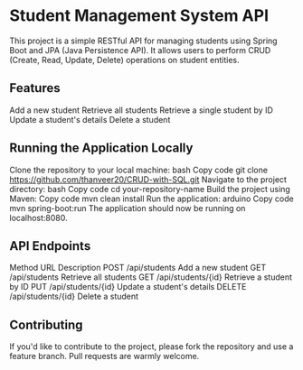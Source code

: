 # Student Management System API

This project is a simple RESTful API for managing students using Spring Boot and JPA (Java Persistence API). It allows users to perform CRUD (Create, Read, Update, Delete) operations on student entities.

## Features
Add a new student
Retrieve all students
Retrieve a single student by ID
Update a student's details
Delete a student

## Running the Application Locally
Clone the repository to your local machine:
bash
Copy code
git clone https://github.com/thanveer20/CRUD-with-SQL.git
Navigate to the project directory:
bash
Copy code
cd your-repository-name
Build the project using Maven:
Copy code
mvn clean install
Run the application:
arduino
Copy code
mvn spring-boot:run
The application should now be running on localhost:8080.

## API Endpoints
Method	URL	Description
POST	/api/students	Add a new student
GET	/api/students	Retrieve all students
GET	/api/students/{id}	Retrieve a student by ID
PUT	/api/students/{id}	Update a student's details
DELETE	/api/students/{id}	Delete a student

## Contributing
If you'd like to contribute to the project, please fork the repository and use a feature branch. Pull requests are warmly welcome.
